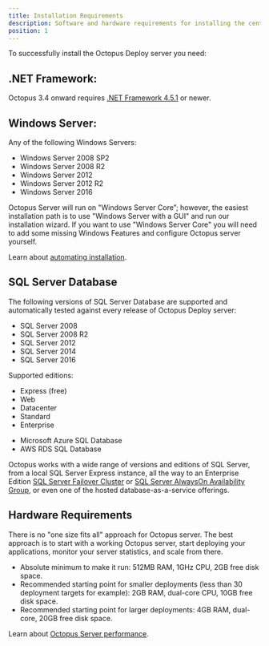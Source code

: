 ```yaml
---
title: Installation Requirements
description: Software and hardware requirements for installing the central Octopus Deploy Server.
position: 1
---
```

To successfully install the Octopus Deploy server you need:

## .NET Framework:

Octopus 3.4 onward requires [.NET Framework 4.5.1](https://www.microsoft.com/en-au/download/details.aspx?id=40773) or newer.

## Windows Server:

Any of the following Windows Servers:

* Windows Server 2008 SP2
* Windows Server 2008 R2
* Windows Server 2012
* Windows Server 2012 R2
* Windows Server 2016

Octopus Server will run on "Windows Server Core”; however, the easiest installation path is to use "Windows Server with a GUI" and run our installation wizard. If you want to use "Windows Server Core" you will need to add some missing Windows Features and configure Octopus server yourself.

Learn about [automating installation](/docs/installation/automating-installation.md).

## SQL Server Database

The following versions of SQL Server Database are supported and automatically tested against every release of Octopus Deploy server:

* SQL Server 2008
* SQL Server 2008 R2
* SQL Server 2012
* SQL Server 2014
* SQL Server 2016

Supported editions:

* Express (free)
* Web
* Datacenter
* Standard
* Enterprise
- Microsoft Azure SQL Database
- AWS RDS SQL Database

Octopus works with a wide range of versions and editions of SQL Server, from a local SQL Server Express instance, all the way to an Enterprise Edition [SQL Server Failover Cluster](https://docs.microsoft.com/en-us/sql/sql-server/failover-clusters/high-availability-solutions-sql-server) or [SQL Server AlwaysOn Availability Group](https://docs.microsoft.com/en-us/sql/database-engine/availability-groups/windows/overview-of-always-on-availability-groups-sql-server), or even one of the hosted database-as-a-service offerings.

## Hardware Requirements

There is no "one size fits all" approach for Octopus server. The best approach is to start with a working Octopus server, start deploying your applications, monitor your server statistics, and scale from there.

- Absolute minimum to make it run: 512MB RAM, 1GHz CPU, 2GB free disk space.
- Recommended starting point for smaller deployments (less than 30 deployment targets for example): 2GB RAM, dual-core CPU, 10GB free disk space.
- Recommended starting point for larger deployments: 4GB RAM, dual-core, 20GB free disk space.

Learn about [Octopus Server performance](/docs/administration/performance.md).

